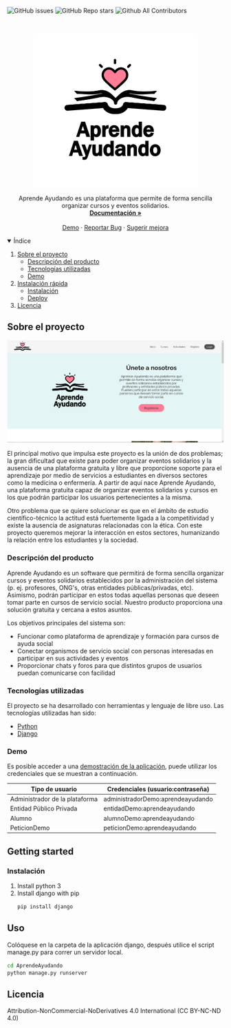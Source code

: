 ![GitHub issues](https://img.shields.io/github/issues/majochaves/AprendeAyudando?style=flat-square)
![GitHub Repo stars](https://img.shields.io/github/stars/majochaves/AprendeAyudando?style=flat-square)
![Github All Contributors](https://img.shields.io/github/all-contributors/majochaves/AprendeAyudando?style=flat-square)


<!-- PROJECT LOGO -->
<br />
<p align="center">
  <a href="https://github.com/othneildrew/Best-README-Template">
    <img src="https://github.com/memoriasIT/AprendeAyudando/blob/main/AprendeAyudando/AprendeAyudando/static/general/images/logoTransparent.png" alt="Aprende Ayudando" width="380" >
  </a>

  <p align="center">
    Aprende Ayudando es una plataforma que permite de forma sencilla
  <br />
  organizar cursos y eventos solidarios.
    <br />
    <a href="https://github.com/memoriasIT/AprendeAyudando/"><strong>Documentación »</strong></a>
    <br />
    <br />
    <a href="https://aprendeayudando.herokuapp.com/">Demo</a>
    ·
    <a href="https://github.com/memoriasIT/AprendeAyudando/issues">Reportar Bug</a>
    ·
    <a href="https://github.com/memoriasIT/AprendeAyudando/issues">Sugerir mejora</a>
  </p>
</p>



<!-- TABLE OF CONTENTS -->
<details open="open">
  <summary>Índice</summary>
  <ol>
    <li>
      <a href="#sobre-el-proyecto">Sobre el proyecto</a>
      <ul>
        <li><a href="#descripción-del-producto">Descripción del producto</a></li>
        <li><a href="#tecnologías-utilizadas">Tecnologías utilizadas</a></li>
        <li><a href="#demo">Demo</a></li>
      </ul>
    </li>
    <li>
      <a href="#getting-started">Instalación rápida</a>
      <ul>
        <li><a href="#instalación">Instalación</a></li>
        <li><a href="#uso">Deploy</a></li>
      </ul>
    </li>
    <li><a href="#licencia">Licencia</a></li>
  </ol>
</details>



<!-- ABOUT THE PROJECT -->
## Sobre el proyecto
![!Screenshot](https://raw.githubusercontent.com/memoriasIT/AprendeAyudando/main/AprendeAyudando/AprendeAyudando/static/general/images/apay.PNG)

El principal motivo que impulsa este proyecto es la unión de dos problemas; la gran dificultad que existe para poder organizar eventos solidarios y la ausencia de una plataforma gratuita y libre que proporcione soporte para el aprendizaje por medio de servicios a estudiantes en diversos sectores como la medicina o enfermería. A partir de aquí nace Aprende Ayudando, una plataforma gratuita capaz de organizar eventos solidarios y cursos en los que podrán participar los usuarios pertenecientes a la misma.

Otro problema que se quiere solucionar es que en el ámbito de estudio científico-técnico la actitud está fuertemente ligada a la competitividad y existe la ausencia de asignaturas relacionadas con la ética. Con este proyecto queremos mejorar la interacción en estos sectores, humanizando la relación entre los estudiantes y la sociedad.

### Descripción del producto

Aprende Ayudando es un software que permitirá de forma sencilla organizar cursos y eventos solidarios establecidos por la administración del sistema (p. ej. profesores, ONG's, otras entidades públicas/privadas, etc). Asimismo, podrán participar en estos  todas aquellas personas que deseen tomar parte en cursos de servicio social. Nuestro producto proporciona una solución gratuita y cercana a estos asuntos.

Los objetivos principales del sistema son:
* Funcionar como plataforma de aprendizaje y formación para cursos de ayuda social
* Conectar organismos de servicio social con personas interesadas en participar en sus actividades y eventos
* Proporcionar chats y foros para que distintos grupos de usuarios puedan comunicarse con facilidad

### Tecnologías utilizadas

El proyecto se ha desarrollado con herramientas y lenguaje de libre uso. Las tecnologías utilizadas han sido:
* [Python](https://www.python.org/)
* [Django](https://www.djangoproject.com/)

### Demo

Es posible acceder a una [demostración de la aplicación](https://aprendeayudando.herokuapp.com/), puede utilizar los credenciales que se muestran a continuación.


| Tipo de usuario                | Credenciales (usuario:contraseña) |
|--------------------------------|-----------------------------------|
| Administrador de la plataforma | administradorDemo:aprendeayudando |
| Entidad Público Privada        | entidadDemo:aprendeayudando       |
| Alumno                         | alumnoDemo:aprendeayudando        |
| PeticionDemo                   | peticionDemo:aprendeayudando      |


<!-- GETTING STARTED -->
## Getting started


### Instalación

1. Install python 3
2. Install django with pip
   ```sh
   pip install django
   ```

<!-- USAGE EXAMPLES -->
## Uso

Colóquese en la carpeta de la aplicación django, después utilice el script manage.py para correr un servidor local.

   ```sh
   cd AprendeAyudando
   python manage.py runserver
   ```

<!-- LICENSE -->
## Licencia

Attribution-NonCommercial-NoDerivatives 4.0 International (CC BY-NC-ND 4.0)

